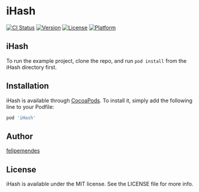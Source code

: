 # iHash

[![CI Status](https://img.shields.io/travis/felipemendes/iHash.svg?style=flat)](https://travis-ci.org/felipemendes/iHash)
[![Version](https://img.shields.io/cocoapods/v/iHash.svg?style=flat)](https://cocoapods.org/pods/iHash)
[![License](https://img.shields.io/cocoapods/l/iHash.svg?style=flat)](https://cocoapods.org/pods/iHash)
[![Platform](https://img.shields.io/cocoapods/p/iHash.svg?style=flat)](https://cocoapods.org/pods/iHash)

## iHash

To run the example project, clone the repo, and run `pod install` from the iHash directory first.

## Installation

iHash is available through [CocoaPods](https://cocoapods.org). To install
it, simply add the following line to your Podfile:

```ruby
pod 'iHash'
```

## Author

[felipemendes](felipemendes@me.com)

## License

iHash is available under the MIT license. See the LICENSE file for more info.